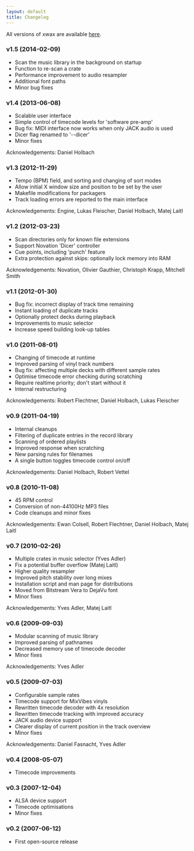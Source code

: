 ```yaml
---
layout: default
title: Changelog
---
```


All versions of xwax are available [here](http://xwax.org/releases/).

### v1.5 (2014-02-09)

  * Scan the music library in the background on startup
  * Function to re-scan a crate
  * Performance improvement to audio resampler
  * Additional font paths
  * Minor bug fixes

### v1.4 (2013-06-08)

  * Scalable user interface
  * Simple control of timecode levels for 'software pre-amp'
  * Bug fix: MIDI interface now works when only JACK audio is used
  * Dicer flag renamed to '--dicer'
  * Minor fixes

Acknowledgements: Daniel Holbach

### v1.3 (2012-11-29)

  * Tempo (BPM) field, and sorting and changing of sort modes
  * Allow initial X window size and position to be set by the user
  * Makefile modifications for packagers
  * Track loading errors are reported to the main interface

Acknowledgements: Engine, Lukas Fleischer, Daniel Holbach, Matej Laitl

### v1.2 (2012-03-23)

  * Scan directories only for known file extensions
  * Support Novation 'Dicer' controller
  * Cue points, including 'punch' feature
  * Extra protection against skips: optionally lock memory into RAM

Acknowledgements: Novation, Olivier Gauthier, Christoph Krapp, Mitchell Smith

### v1.1 (2012-01-30)

  * Bug fix: incorrect display of track time remaining
  * Instant loading of duplicate tracks
  * Optionally protect decks during playback
  * Improvements to music selector
  * Increase speed building look-up tables

### v1.0 (2011-08-01)

  * Changing of timecode at runtime
  * Improved parsing of vinyl track numbers
  * Bug fix: affecting multiple decks with different sample rates
  * Optimise timecode error checking during scratching
  * Require realtime priority; don't start without it
  * Internal restructuring

Acknowledgements: Robert Flechtner, Daniel Holbach, Lukas Fleischer

### v0.9 (2011-04-19)

  * Internal cleanups
  * Filtering of duplicate entries in the record library
  * Scanning of ordered playlists
  * Improved response when scratching
  * New parsing rules for filenames
  * A single button toggles timecode control on/off

Acknowledgements: Daniel Holbach, Robert Vettel

### v0.8 (2010-11-08)

  * 45 RPM control
  * Conversion of non-44100Hz MP3 files
  * Code cleanups and minor fixes

Acknowledgements: Ewan Colsell, Robert Flechtner, Daniel Holbach, Matej Laitl

### v0.7 (2010-02-26)

  * Multiple crates in music selector (Yves Adler)
  * Fix a potential buffer overflow (Matej Laitl)
  * Higher quality resampler
  * Improved pitch stability over long mixes
  * Installation script and man page for distributions
  * Moved from Bitstream Vera to DejaVu font
  * Minor fixes

Acknowledgements: Yves Adler, Matej Laitl

### v0.6 (2009-09-03)

  * Modular scanning of music library
  * Improved parsing of pathnames
  * Decreased memory use of timecode decoder
  * Minor fixes

Acknowledgements: Yves Adler

### v0.5 (2009-07-03)

  * Configurable sample rates
  * Timecode support for MixVibes vinyls
  * Rewritten timecode decoder with 4x resolution
  * Rewritten timecode tracking with improved accuracy
  * JACK audio device support
  * Clearer display of current position in the track overview
  * Minor fixes

Acknowledgements: Daniel Fasnacht, Yves Adler

### v0.4 (2008-05-07)

  * Timecode improvements

### v0.3 (2007-12-04)

  * ALSA device support
  * Timecode optimisations
  * Minor fixes

### v0.2 (2007-06-12)

  * First open-source release

